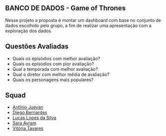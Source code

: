 
## BANCO DE DADOS - Game of Thrones

Nesse projeto a proposta é montar um dashboard com base no conjunto de dados escolhido pelo grupo, a fim de realizar uma apresentação com a exploração dos dados.

## Questões Avaliadas
<ul>
  <li> Quais os episódios com melhor avaliação? </li>
  
  <li> Quais os episódios com pior avaliação? </li>
  
  <li> Qual a temporada com melhor avaliação? </li>
  
  <li> Qual o diretor com melhor média de avaliação? </li>
  
  <li> Quais os personagens mais populares?</li>
</ul>

## Squad

<ul>

<li><a href="https://github.com/Juevan">Antînio Juevan</a></li>

<li><a href="https://github.com/DiegoBernardes95">Diego Bernardes</a></li>

<li><a href="https://github.com/LucasLopesPrograms">Lucas Lopes da Silva</a></li>

<li><a href="https://github.com/ZoeDoceAmarga">Sara Ayram</a></li>

<li><a href="https://github.com/VihProgramer">Vitória Tavares</a></li>

</ul>
